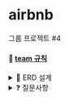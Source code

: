 # airbnb
그룹 프로젝트 #4


#### 🌱 [team 규칙](https://github.com/hwicode/airbnb/wiki/backend-QuestionContent)

<details>
<summary>📑 ERD 설계</summary>
<div markdown="1">

<img width="1240" alt="스크린샷 2022-05-25 오후 2 28 25" src="https://user-images.githubusercontent.com/95541996/170209916-6df18330-fb13-4d06-976c-78d260d58ff6.png">

</div>
</details>

<details>
<summary>❓ 질문사항</summary>
<div markdown="1">

<br>
  
위시리스트를 어떻게 설계해야 할지 조언을 얻고 싶습니다.
  1. `accommondation` 테이블과 `wish` 테이블을 일대다의 관계로 매핑하고, `wish` 테이블과 `member` 테이블을 다대일의 관계로 매핑합니다. 
  ![다대다](https://user-images.githubusercontent.com/95541996/170213362-0e7ad48d-1766-4a2c-ab24-7eb4d298939d.PNG)

  
  2. `member` 테이블이 일대일의 관계로 `wish_list` 테이블을 가지고 `wish_list` 테이블과 `accommondation` 테이블을 일대다의 관계로 매핑합니다.
  ![일대다](https://user-images.githubusercontent.com/95541996/170213372-1ede5df8-359b-4f02-b8e0-18282cd50f48.PNG)

</div>
</details>

